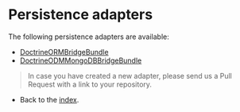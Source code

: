 # Persistence adapters

The following persistence adapters are available:

*  [DoctrineORMBridgeBundle](https://github.com/BenGorFile/DoctrineORMBridgeBundle)
*  [DoctrineODMMongoDBBridgeBundle](https://github.com/BenGorFile/DoctrineODMMongoDBBridgeBundle)

> In case you have created a new adapter, please send us a Pull Request with a link to your repository.

- Back to the [index](index.md).

